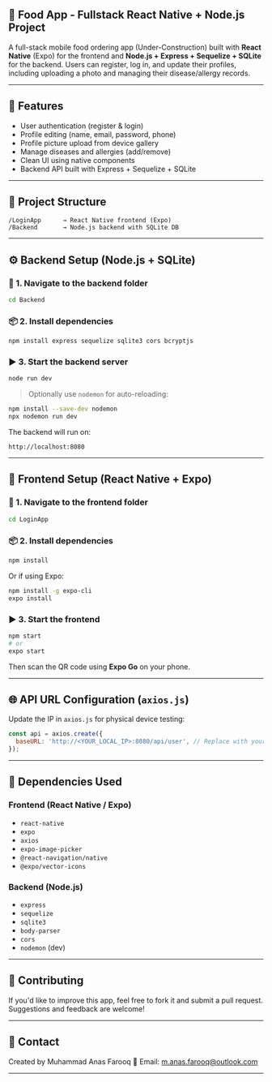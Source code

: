 ## 🍕 Food App - Fullstack React Native + Node.js Project

A full-stack mobile food ordering app (Under-Construction) built with **React Native** (Expo) for the frontend and **Node.js + Express + Sequelize + SQLite** for the backend. Users can register, log in, and update their profiles, including uploading a photo and managing their disease/allergy records.

---

## 📱 Features

- User authentication (register & login)
- Profile editing (name, email, password, phone)
- Profile picture upload from device gallery
- Manage diseases and allergies (add/remove)
- Clean UI using native components
- Backend API built with Express + Sequelize + SQLite

---

## 📂 Project Structure

```
/LoginApp      → React Native frontend (Expo)
/Backend       → Node.js backend with SQLite DB
```

---

## ⚙️ Backend Setup (Node.js + SQLite)

### 🔧 1. Navigate to the backend folder

```bash
cd Backend
```

### 📦 2. Install dependencies

```bash
npm install express sequelize sqlite3 cors bcryptjs
```

### ▶️ 3. Start the backend server

```bash
node run dev
```

> Optionally use `nodemon` for auto-reloading:

```bash
npm install --save-dev nodemon
npx nodemon run dev
```

The backend will run on:

```
http://localhost:8080
```

---

## 📱 Frontend Setup (React Native + Expo)

### 🔧 1. Navigate to the frontend folder

```bash
cd LoginApp
```

### 📦 2. Install dependencies

```bash
npm install
```

Or if using Expo:

```bash
npm install -g expo-cli
expo install
```

### ▶️ 3. Start the frontend

```bash
npm start
# or
expo start
```

Then scan the QR code using **Expo Go** on your phone.

---

## 🌐 API URL Configuration (`axios.js`)

Update the IP in `axios.js` for physical device testing:

```js
const api = axios.create({
  baseURL: 'http://<YOUR_LOCAL_IP>:8080/api/user', // Replace with your local IP
});
```

---


## 📌 Dependencies Used

### Frontend (React Native / Expo)

- `react-native`
- `expo`
- `axios`
- `expo-image-picker`
- `@react-navigation/native`
- `@expo/vector-icons`

### Backend (Node.js)

- `express`
- `sequelize`
- `sqlite3`
- `body-parser`
- `cors`
- `nodemon` (dev)

---

## 🤝 Contributing

If you'd like to improve this app, feel free to fork it and submit a pull request. Suggestions and feedback are welcome!

---

## 📧 Contact

Created by Muhammad Anas Farooq 
📩 Email: m.anas.farooq@outlook.com

---
